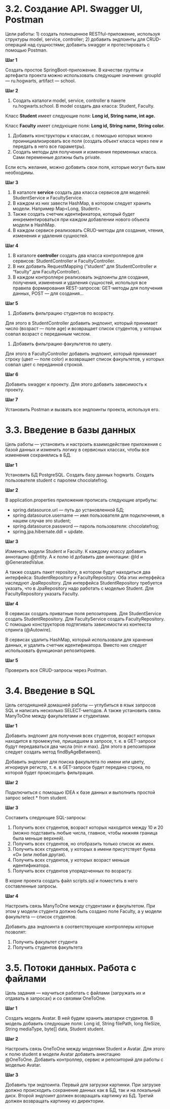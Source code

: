 # 3.2. Создание API. Swagger UI, Postman

Цели работы: 1) создать полноценное RESTful-приложение, используя структуры model, service, controller; 2) добавить эндпоинты для CRUD-операций над сущностями; добавить swagger и протестировать с помощью Postman.

**Шаг 1**

Создать простое SpringBoot-приложение. В качестве группы и артефакта проекта можно использовать следующие значения: groupId — ru.hogwarts, artifact — school.

**Шаг 2**

1. Создать каталоги model, service, controller в пакете ru.hogwarts.school. В model создать два класса: Student, Faculty. 

Класс **Student** имеет следующие поля: **Long id, String name, int age.** 

Класс **Faculty** имеет следующие поля: **Long id, String name, String color.**

1. Добавить конструкторы к классам, с помощью которых можно проинициализировать все поля (создать объект класса через new и передать в него все параметры). 
2. Создать методы для получения и изменения переменных класса. Сами переменные должны быть private. 

Если есть желание, можно добавить свои поля, которые могут быть вам необходимы.

**Шаг 3**

1. В каталоге **service** cоздать два класса сервисов для моделей: StudentService и FacultyService. 
2. В каждом из них завести HashMap, в котором следует хранить модели. Например Map<Long, Student>. 
3. Также создать счетчик идентификатора, который будет инкрементироваться при каждом добавлении нового объекта модели в HashMap. 
4. В каждом сервисе реализовать CRUD-методы для создания, чтения, изменения и удаления сущностей.

**Шаг 4**

1. В каталоге **controller** cоздать два класса контроллеров для сервисов: StudentController и FacultyController. 
2. В них добавить RequestMapping (“student” для StudentController и “faculty” для FacultyController). 
3. В каждом контроллере реализовать эндпоинты для создания, получения, изменения и удаления сущностей, используя все правила формирования REST-запросов: GET-методы для получения данных, POST — для создания…

**Шаг 5**

1. Добавить фильтрацию студентов по возрасту. 

Для этого в StudentController добавить эндпоинт, который принимает число (возраст — поле age) и возвращает список студентов, у которых совпал возраст с переданным числом.

1. Добавить фильтрацию факультетов по цвету. 

Для этого в FacultyController добавить эндпоинт, который принимает строку (цвет — поле color) и возвращает список факультетов, у которых совпал цвет с переданной строкой.

**Шаг 6**

Добавить swagger к проекту. Для этого добавить зависимость к проекту.

**Шаг 7**

Установить Postman и вызвать все эндпоинты проекта, используя его.

# 3.3. Введение в базы данных

Цель работы — установить и настроить взаимодействие приложения с базой данных и изменить логику в сервисных классах, чтобы все изменения сохранялись в БД.

**Шаг 1**

Установить БД PostgreSQL. Создать базу данных hogwarts. Создать пользователя student с паролем chocolatefrog.

**Шаг 2**

В application.properties приложения прописать следующие атрибуты:

- spring.datasource.url — путь до установленной БД;
- spring.datasource.username — имя пользователя для подключения, в нашем случае это student;
- spring.datasource.password — пароль пользователя: chocolatefrog;
- spring.jpa.hibernate.ddl = update.

**Шаг 3**

Изменить модели Student и Faculty. К каждому классу добавить аннотацию @Entity. А к полю id добавить две аннотации: @Id и @GeneratedValue.

А также создать пакет repository, в котором будут находиться два интерфейса: StudentRepository и FacultyRepository. Оба этих интерфейса наследуют JpaRepository. Для интерфейса StudentRepository требуется указать, что в JpaRepository надо работать с моделью Student. Для FacultyRepository указать Faculty.

**Шаг 4**

В сервисах создать приватные поля репозиториев. Для StudentService создать StudentRepository. Для FacultyService создать FacultyRepository. С помощью конструкторов подтягивать зависимости из контекста спринга (@Autowire).

В сервисах удалить HashMap, который использовали для хранения данных, и удалить счетчик идентификатора. Вместо них следует использовать функционал репозиториев.

**Шаг 5**

Проверить все CRUD-запросы через Postman.

# 3.4. Введение в SQL

Цель сегодняшней домашней работы — углубиться в язык запросов SQL и написать несколько SELECT-методов. А также установить связь ManyToOne между факультетами и студентами.

**Шаг 1**

Добавить эндпоинт для получения всех студентов, возраст которых находится в промежутке, пришедшем в запросе, т. е. в GET-запросе будут передаваться два числа (min и max). Для этого в репозитории следует создать метод findByAgeBetween().

Добавить эндпоинт для поиска факультета по имени или цвету, игнорируя регистр, т. е. в GET-запросе будет передана строка, по которой будет происходить фильтрация.

**Шаг 2**

Подключиться с помощью IDEA к базе данных и выполнить простой запрос select * from student.

**Шаг 3**

Составить следующие SQL-запросы:

1. Получить всех студентов, возраст которых находится между 10 и 20 (можно подставить любые числа, главное, чтобы нижняя граница была меньше верхней).
2. Получить всех студентов, но отобразить только список их имен.
3. Получить всех студентов, у которых в имени присутствует буква «О» (или любая другая).
4. Получить всех студентов, у которых возраст меньше идентификатора.
5. Получить всех студентов упорядоченных по возрасту.

В корне проекта создать файл scripts.sql и поместить в него составленные запросы.

**Шаг 4**

Настроить связь ManyToOne между студентами и факультетом. При этом у модели студента должно быть создано поле Faculty, а у модели факультета — список студентов.

Добавить два эндпоинта в соответствующие контроллеры которые позволят:

1. Получить факультет студента
2. Получить студентов факультета

# 3.5. Потоки данных. Работа с файлами

Цель задания — научиться работать с файлами (загружать их и отдавать в запросах) и со связями OneToOne.

**Шаг 1**

Создать модель Avatar. В ней будем хранить аватарки студентов. В модель добавить следующие поля: Long id, String filePath, long fileSize, String mediaType, byte[] data, Student student.

**Шаг 2**

Настроить связь OneToOne между моделями Student и Avatar. Для этого к полю student в модели Avatar добавить аннотацию @OneToOne. Добавить контроллер, сервис и репозиторий для работы с моделью Avatar.

**Шаг 3**

Добавить три эндпоинта. Первый для загрузки картинки. При загрузке должно происходить сохранение данных как в БД, так и на локальный диск. Второй эндпоинт должен возвращать картинку из БД. Третий должен возвращать картинку из директории.
